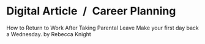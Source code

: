# Digital Article / Career Planning

How to Return to Work After Taking Parental Leave Make your first day back a Wednesday. by Rebecca Knight